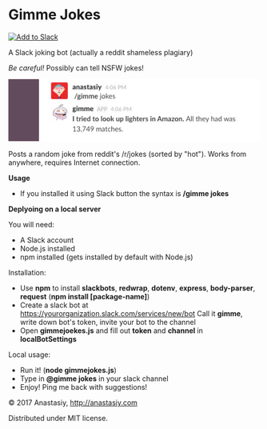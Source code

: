 # Gimme Jokes

<a href="https://slack.com/oauth/authorize?&client_id=112240882771.147772491696&scope=commands"><img alt="Add to Slack" height="40" width="139" src="https://platform.slack-edge.com/img/add_to_slack.png" srcset="https://platform.slack-edge.com/img/add_to_slack.png 1x, https://platform.slack-edge.com/img/add_to_slack@2x.png 2x" /></a>

A Slack joking bot (actually a reddit shameless plagiary)

*Be careful!* Possibly can tell NSFW jokes!

![](https://github.com/anastasiuspernat/gimmejokes/blob/master/gimmejokes_example.jpg?raw=true)

Posts a random joke from reddit's /r/jokes (sorted by "hot"). Works from anywhere, requires Internet connection.

**Usage**

* If you installed it using Slack button the syntax is **/gimme jokes**

**Deplyoing on a local server**

You will need:

* A Slack account
* Node.js installed
* npm installed (gets installed by default with Node.js)

Installation:

* Use **npm** to install **slackbots**, **redwrap**, **dotenv**, **express**, **body-parser**, **request** (**npm install [package-name]**)
* Create a slack bot at https://yourorganization.slack.com/services/new/bot
Call it **gimme**, write down bot's token, invite your bot to the channel
* Open **gimmejoekes.js** and fill out **token** and **channel** in **localBotSettings**

Local usage:

* Run it! (**node gimmejokes.js**)
* Type in **@gimme jokes** in your slack channel
* Enjoy! Ping me back with suggestions!

&copy; 2017 Anastasiy, http://anastasiy.com

Distributed under MIT license.
